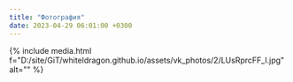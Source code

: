 ```yaml
---
title: "Фотография"
date: 2023-04-29 06:01:00 +0300
---
```



{% include media.html f="D:/site/GiT/whiteldragon.github.io/assets/vk_photos/2/LUsRprcFF_I.jpg" alt="" %}
